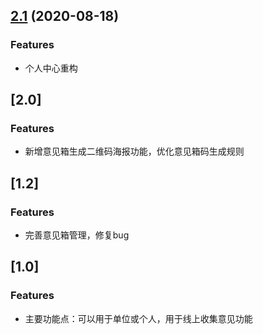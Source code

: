 ## [2.1](https://github.com/15927506127/mySuggestion) (2020-08-18)


### Features
* 个人中心重构

## [2.0]

### Features
* 新增意见箱生成二维码海报功能，优化意见箱码生成规则

## [1.2]

### Features
* 完善意见箱管理，修复bug

## [1.0]

### Features
* 主要功能点：可以用于单位或个人，用于线上收集意见功能